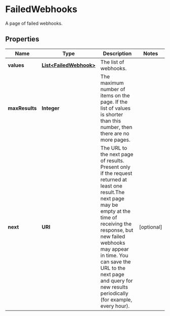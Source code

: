 

# FailedWebhooks

A page of failed webhooks.
## Properties

Name | Type | Description | Notes
------------ | ------------- | ------------- | -------------
**values** | [**List&lt;FailedWebhook&gt;**](FailedWebhook.md) | The list of webhooks. | 
**maxResults** | **Integer** | The maximum number of items on the page. If the list of values is shorter than this number, then there are no more pages. | 
**next** | **URI** | The URL to the next page of results. Present only if the request returned at least one result.The next page may be empty at the time of receiving the response, but new failed webhooks may appear in time. You can save the URL to the next page and query for new results periodically (for example, every hour). |  [optional]



